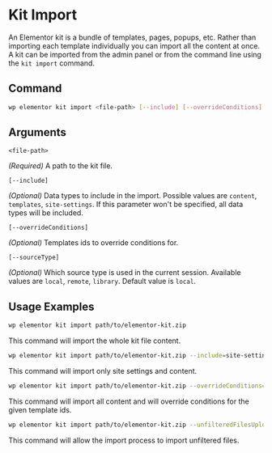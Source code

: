 # Kit Import
 
<Badge type="tip" vertical="top" text="Elementor Core" /> <Badge type="warning" vertical="top" text="Advanced" />

An Elementor kit is a bundle of templates, pages, popups, etc. Rather than importing each template individually you can import all the content at once. A kit can be imported from the admin panel or from the command line using the `kit import` command.

## Command

```bash
wp elementor kit import <file-path> [--include] [--overrideConditions] [--sourceType]
```

## Arguments

`<file-path>`

_(Required)_ A path to the kit file.

`[--include]`

_(Optional)_ Data types to include in the import. Possible values are `content`, `templates`, `site-settings`. If this parameter won't be specified, all data types will be included.

`[--overrideConditions]`

_(Optional)_ Templates ids to override conditions for.

`[--sourceType]`

_(Optional)_ Which source type is used in the current session. Available values are `local`, `remote`, `library`. Default value is `local`.

## Usage Examples

```bash
wp elementor kit import path/to/elementor-kit.zip
```

This command will import the whole kit file content.

```bash
wp elementor kit import path/to/elementor-kit.zip --include=site-settings,content
```

This command will import only site settings and content.

```bash
wp elementor kit import path/to/elementor-kit.zip --overrideConditions=3478,4520
```

This command will import all content and will override conditions for the given template ids.

```bash
wp elementor kit import path/to/elementor-kit.zip --unfilteredFilesUpload=enable
```

This command will allow the import process to import unfiltered files.
